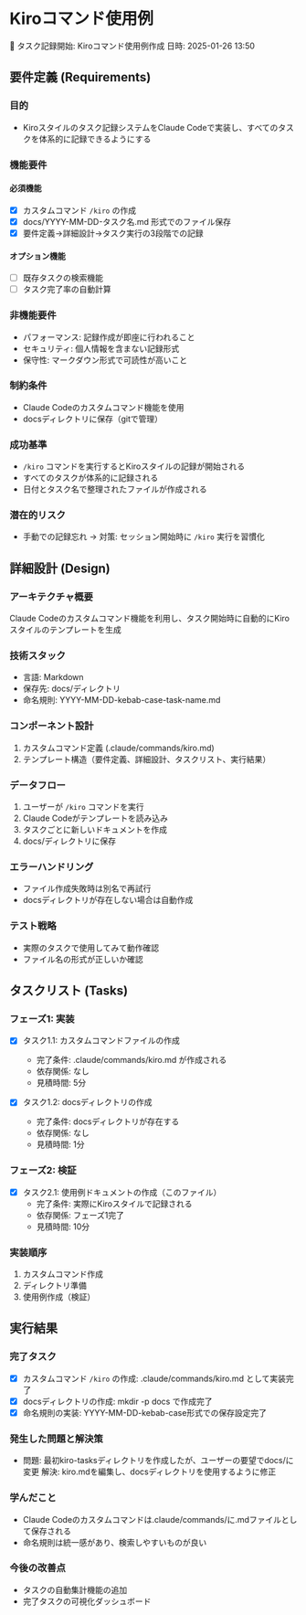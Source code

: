 # Kiroコマンド使用例

📝 タスク記録開始: Kiroコマンド使用例作成
日時: 2025-01-26 13:50

## 要件定義 (Requirements)

### 目的
- Kiroスタイルのタスク記録システムをClaude Codeで実装し、すべてのタスクを体系的に記録できるようにする

### 機能要件
#### 必須機能
- [x] カスタムコマンド `/kiro` の作成
- [x] docs/YYYY-MM-DD-タスク名.md 形式でのファイル保存
- [x] 要件定義→詳細設計→タスク実行の3段階での記録

#### オプション機能
- [ ] 既存タスクの検索機能
- [ ] タスク完了率の自動計算

### 非機能要件
- パフォーマンス: 記録作成が即座に行われること
- セキュリティ: 個人情報を含まない記録形式
- 保守性: マークダウン形式で可読性が高いこと

### 制約条件
- Claude Codeのカスタムコマンド機能を使用
- docsディレクトリに保存（gitで管理）

### 成功基準
- `/kiro` コマンドを実行するとKiroスタイルの記録が開始される
- すべてのタスクが体系的に記録される
- 日付とタスク名で整理されたファイルが作成される

### 潜在的リスク
- 手動での記録忘れ → 対策: セッション開始時に `/kiro` 実行を習慣化

## 詳細設計 (Design)

### アーキテクチャ概要
Claude Codeのカスタムコマンド機能を利用し、タスク開始時に自動的にKiroスタイルのテンプレートを生成

### 技術スタック
- 言語: Markdown
- 保存先: docs/ディレクトリ
- 命名規則: YYYY-MM-DD-kebab-case-task-name.md

### コンポーネント設計
1. カスタムコマンド定義 (.claude/commands/kiro.md)
2. テンプレート構造（要件定義、詳細設計、タスクリスト、実行結果）

### データフロー
1. ユーザーが `/kiro` コマンドを実行
2. Claude Codeがテンプレートを読み込み
3. タスクごとに新しいドキュメントを作成
4. docs/ディレクトリに保存

### エラーハンドリング
- ファイル作成失敗時は別名で再試行
- docsディレクトリが存在しない場合は自動作成

### テスト戦略
- 実際のタスクで使用してみて動作確認
- ファイル名の形式が正しいか確認

## タスクリスト (Tasks)

### フェーズ1: 実装
- [x] タスク1.1: カスタムコマンドファイルの作成
  - 完了条件: .claude/commands/kiro.md が作成される
  - 依存関係: なし
  - 見積時間: 5分

- [x] タスク1.2: docsディレクトリの作成
  - 完了条件: docsディレクトリが存在する
  - 依存関係: なし
  - 見積時間: 1分

### フェーズ2: 検証
- [x] タスク2.1: 使用例ドキュメントの作成（このファイル）
  - 完了条件: 実際にKiroスタイルで記録される
  - 依存関係: フェーズ1完了
  - 見積時間: 10分

### 実装順序
1. カスタムコマンド作成
2. ディレクトリ準備
3. 使用例作成（検証）

## 実行結果

### 完了タスク
- [x] カスタムコマンド `/kiro` の作成: .claude/commands/kiro.md として実装完了
- [x] docsディレクトリの作成: mkdir -p docs で作成完了
- [x] 命名規則の実装: YYYY-MM-DD-kebab-case形式での保存設定完了

### 発生した問題と解決策
- 問題: 最初kiro-tasksディレクトリを作成したが、ユーザーの要望でdocs/に変更
  解決: kiro.mdを編集し、docsディレクトリを使用するように修正

### 学んだこと
- Claude Codeのカスタムコマンドは.claude/commands/に.mdファイルとして保存される
- 命名規則は統一感があり、検索しやすいものが良い

### 今後の改善点
- タスクの自動集計機能の追加
- 完了タスクの可視化ダッシュボード